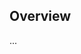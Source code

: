 <!-- Note: Please must use one of our issue templates to file an issue! 🛑 -->
<!-- 👉 https://github.com/rubenqba/typescript-sample-project/issues/new/choose 👈 -->
<!-- **Issues that should have been filed with a template will be closed without action, and we will ask you to use a template.** -->

<!-- This blank issue template is only for issues that don't fit any of the templates. -->

## Overview

...
